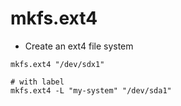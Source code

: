 # mkfs.ext4

- Create an ext4 file system

```shell
mkfs.ext4 "/dev/sdx1"

# with label
mkfs.ext4 -L "my-system" "/dev/sda1"
```
